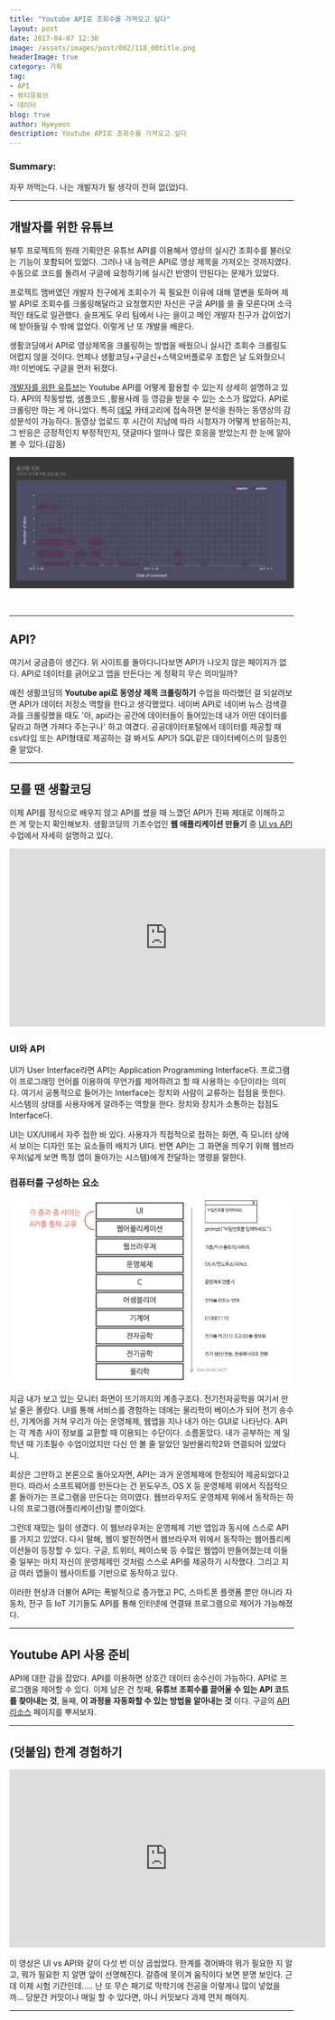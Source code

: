 ```yaml
---
title: "Youtube API로 조회수를 가져오고 싶다"
layout: post
date: 2017-04-07 12:30
image: /assets/images/post/002/118_00title.png
headerImage: true
category: 기획
tag:
- API
- 뷰티유튜브
- 데이터
blog: true
author: Hyeyeon
description: Youtube API로 조회수를 가져오고 싶다
---
```


### Summary:

자꾸 까먹는다. 나는 개발자가 될 생각이 전혀 없(었)다.

---

## 개발자를 위한 유튜브

뷰투 프로젝트의 원래 기획안은 유튜브 API를 이용해서 영상의 실시간 조회수를 불러오는 기능이 포함되어 있었다. 그러나 내 능력은 API로 영상 제목을 가져오는 것까지였다. 수동으로 코드를 돌려서 구글에 요청하기에 실시간 반영이 안된다는 문제가 있었다.

프로젝트 맴버였던 개발자 친구에게 조회수가 꼭 필요한 이유에 대해 열변을 토하며 제발 API로 조회수를 크롤링해달라고 요청했지만 자신은 구글 API를 쓸 줄 모른다며 소극적인 태도로 일관했다. 슬프게도 우리 팀에서 나는 을이고 메인 개발자 친구가 갑이었기에 받아들일 수 밖에 없었다. 이렇게 난 또 개발을 배운다.

생활코딩에서 API로 영상제목을 크롤링하는 방법을 배웠으니 실시간 조회수 크롤링도 어렵지 않을 것이다. 언제나 생활코딩+구글신+스택오버플로우 조합은 날 도와줬으니까! 이번에도 구글을 먼저 뒤졌다.

[개발자를 위한 유튜브](https://www.youtube.com/yt/dev/ko/)는 Youtube API를 어떻게 활용할 수 있는지 상세히 설명하고 있다. API의 작동방법, 샘플코드 ,활용사례 등 영감을 받을 수 있는 소스가 많았다. API로 크롤링만 하는 게 아니었다. 특히 [데모](https://www.youtube.com/yt/dev/ko/demos.html#/sentiment) 카테고리에 접속하면 분석을 원하는 동영상의 감성분석이 가능하다. 동영상 업로드 후 시간이 지남에 따라 시청자가 어떻게 반응하는지, 그 반응은 긍정적인지 부정적인지, 댓글마다 얼마나 많은 호응을 받았는지 한 눈에 알아볼 수 있다.(감동)

![pic1](/assets/images/post/002/118_01.png)

<br>

---

## API?

여기서 궁금증이 생긴다. 위 사이트를 돌아다니다보면 API가 나오지 않은 페이지가 없다. API로 데이터를 긁어오고 앱을 만든다는 게 정확히 무슨 의미일까?

예전 생활코딩의 **Youtube api로 동영상 제목 크롤링하기** 수업을 따라했던 걸 되살려보면 API가 데이터 저장소 역할을 한다고 생각했었다. 네이버 API로 네이버 뉴스 검색결과를 크롤링했을 때도 '아, api라는 공간에 데이터들이 들어있는데 내가 어떤 데이터를 달라고 하면 가져다 주는구나' 하고 여겼다. 공공데이터포털에서 데이터를 제공할 때 csv타입 또는 API형태로 제공하는 걸 봐서도 API가 SQL같은 데이터베이스의 일종인 줄 알았다.

---

## 모를 땐 생활코딩

이제 API를 정식으로 배우지 않고 API를 썼을 때 느꼈던 API가 진짜 제대로 이해하고 쓴 게 맞는지 확인해보자. 생활코딩의 기초수업인 **웹 애플리케이션 만들기** 중 [UI vs API](https://opentutorials.org/course/1688/9379) 수업에서 자세히 설명하고 있다.

<iframe width="560" height="315" src="https://www.youtube.com/embed/j4T-weVcGxE" frameborder="0" allowfullscreen></iframe>

### UI와 API

UI가 User Interface라면 API는 Application Programming Interface다. 프로그램이 프로그래밍 언어를 이용하여 무언가를 제어하려고 할 때 사용하는 수단이라는 의미다. 여기서 공통적으로 들어가는 Interface는 장치와 사람이 교류하는 접점을 뜻한다. 시스템의 상태를 사용자에게 알려주는 역할을 한다. 장치와 장치가 소통하는 접점도 Interface다.

UI는 UX/UI에서 자주 접한 바 있다. 사용자가 직접적으로 접하는 화면, 즉 모니터 상에서 보이는 디자인 또는 요소들의 배치가 UI다. 반면 API는 그 화면을 띄우기 위해 웹브라우저(넓게 보면 특정 앱이 돌아가는 시스템)에게 전달하는 명령을 말한다.

### 컴퓨터를 구성하는 요소

![pic2](/assets/images/post/002/118_02.png)

지금 내가 보고 있는 모니터 화면이 뜨기까지의 계층구조다. 전기전자공학을 여기서 만날 줄은 몰랐다. UI를 통해 서비스를 경험하는 데에는 물리학이 베이스가 되어 전기 송수신, 기계어를 거쳐 우리가 아는 운영체제, 웹앱을 지나 내가 아는 GUI로 나타난다. API는 각 계층 사이 정보를 교환할 때 이용되는 수단이다. 소름돋았다. 내가 공부하는 게 일학년 때 기초필수 수업이었지만 다신 안 볼 줄 알았던 일반물리학2와 연결되어 있었다니.

회상은 그만하고 본론으로 돌아오자면, API는 과거 운영체제에 한정되어 제공되었다고 한다. 따라서 소프트웨어를 만든다는 건 윈도우즈, OS X 등 운영체제 위에서 직접적으롣 돌아가는 프로그램을 만든다는 의미였다. 웹브라우저도 운영체제 위에서 동작하는 하나의 프로그램(어플리케이션)일 뿐이었다.

그런데 재밌는 일이 생겼다. 이 웹브라우저는 운영체제 기반 앱임과 동시에 스스로 API를 가지고 있었다. 다시 말해, 웹이 발전하면서 웹브라우저 위에서 동작하는 웹어플리케이션들이 등장할 수 있다. 구글, 트위터, 페이스북 등 수많은 웹앱이 만들어졌는데 이들 중 일부는 마치 자신이 운영체제인 것처럼 스스로 API를 제공하기 시작했다. 그리고 지금 여러 앱들이 웹사이트를 기반으로 동작하고 있다.

이러한 현상과 더불어 API는 폭발적으로 증가했고 PC, 스마트폰 플랫폼 뿐만 아니라 자동차, 전구 등 IoT 기기들도 API를 통해 인터넷에 연결돼 프로그램으로 제어가 가능해졌다.

---

## Youtube API 사용 준비

API에 대한 감을 잡았다. API를 이용하면 상호간 데이터 송수신이 가능하다. API로 프로그램을 제어할 수 있다. 이제 남은 건 첫째, **유튜브 조회수를 끌어올 수 있는 API 코드를 찾아내는 것**, 둘째, **이 과정을 자동화할 수 있는 방법을 알아내는 것** 이다. 구글의 [API 리소스](https://www.youtube.com/yt/dev/ko/api-resources.html) 페이지를 뿌셔보자.

---

## (덧붙임) 한계 경험하기

<iframe width="560" height="315" src="https://www.youtube.com/embed/XYCxaa5Lt5U" frameborder="0" allowfullscreen></iframe>

이 영상은 UI vs API와 같이 다섯 번 이상 곱씹었다. 한계를 겪어봐야 뭐가 필요한 지 알고, 뭐가 필요한 지 알면 앞이 선명해진다. 갈증에 못이겨 움직이다 보면 분명 보인다. 근데 이제 시험 기간인데..... 난 또 무슨 패기로 막학기에 전공을 이렇게나 많이 넣었을까... 당분간 커밋이나 매일 할 수 있다면, 아니 커밋보다 과제 먼저 해야지.

---
